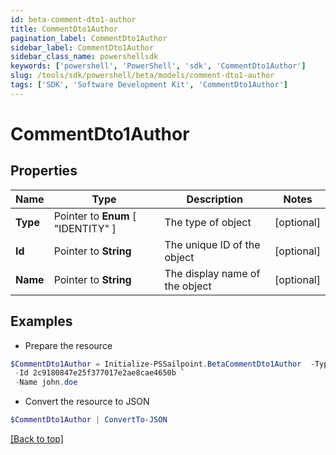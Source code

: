 ```yaml
---
id: beta-comment-dto1-author
title: CommentDto1Author
pagination_label: CommentDto1Author
sidebar_label: CommentDto1Author
sidebar_class_name: powershellsdk
keywords: ['powershell', 'PowerShell', 'sdk', 'CommentDto1Author'] 
slug: /tools/sdk/powershell/beta/models/comment-dto1-author
tags: ['SDK', 'Software Development Kit', 'CommentDto1Author']
---
```



# CommentDto1Author

## Properties

Name | Type | Description | Notes
------------ | ------------- | ------------- | -------------
**Type** |  Pointer to  **Enum** [  "IDENTITY" ] | The type of object | [optional] 
**Id** |  Pointer to **String** | The unique ID of the object | [optional] 
**Name** |  Pointer to **String** | The display name of the object | [optional] 

## Examples

- Prepare the resource
```powershell
$CommentDto1Author = Initialize-PSSailpoint.BetaCommentDto1Author  -Type IDENTITY `
 -Id 2c9180847e25f377017e2ae8cae4650b `
 -Name john.doe
```

- Convert the resource to JSON
```powershell
$CommentDto1Author | ConvertTo-JSON
```


[[Back to top]](#) 

